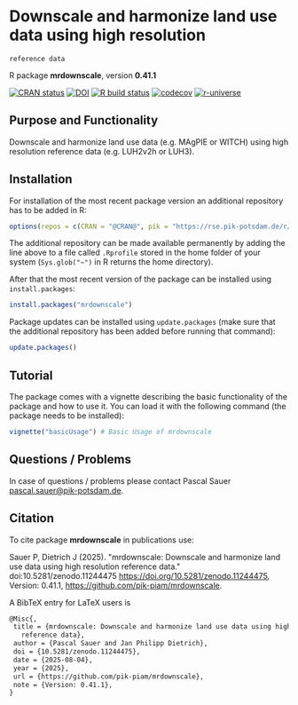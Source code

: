 # Downscale and harmonize land use data using high resolution
    reference data

R package **mrdownscale**, version **0.41.1**

[![CRAN status](https://www.r-pkg.org/badges/version/mrdownscale)](https://cran.r-project.org/package=mrdownscale) [![DOI](https://zenodo.org/badge/DOI/10.5281/zenodo.11244475.svg)](https://doi.org/10.5281/zenodo.11244475) [![R build status](https://github.com/pik-piam/mrdownscale/workflows/check/badge.svg)](https://github.com/pik-piam/mrdownscale/actions) [![codecov](https://codecov.io/gh/pik-piam/mrdownscale/branch/master/graph/badge.svg)](https://app.codecov.io/gh/pik-piam/mrdownscale) [![r-universe](https://pik-piam.r-universe.dev/badges/mrdownscale)](https://pik-piam.r-universe.dev/builds)

## Purpose and Functionality

Downscale and harmonize land use data (e.g. MAgPIE or WITCH)
    using high resolution reference data (e.g. LUH2v2h or LUH3).


## Installation

For installation of the most recent package version an additional repository has to be added in R:

```r
options(repos = c(CRAN = "@CRAN@", pik = "https://rse.pik-potsdam.de/r/packages"))
```
The additional repository can be made available permanently by adding the line above to a file called `.Rprofile` stored in the home folder of your system (`Sys.glob("~")` in R returns the home directory).

After that the most recent version of the package can be installed using `install.packages`:

```r 
install.packages("mrdownscale")
```

Package updates can be installed using `update.packages` (make sure that the additional repository has been added before running that command):

```r 
update.packages()
```

## Tutorial

The package comes with a vignette describing the basic functionality of the package and how to use it. You can load it with the following command (the package needs to be installed):

```r
vignette("basicUsage") # Basic Usage of mrdownscale
```

## Questions / Problems

In case of questions / problems please contact Pascal Sauer <pascal.sauer@pik-potsdam.de>.

## Citation

To cite package **mrdownscale** in publications use:

Sauer P, Dietrich J (2025). "mrdownscale: Downscale and harmonize land use data using high resolution reference data." doi:10.5281/zenodo.11244475 <https://doi.org/10.5281/zenodo.11244475>, Version: 0.41.1, <https://github.com/pik-piam/mrdownscale>.

A BibTeX entry for LaTeX users is

 ```latex
@Misc{,
  title = {mrdownscale: Downscale and harmonize land use data using high resolution
    reference data},
  author = {Pascal Sauer and Jan Philipp Dietrich},
  doi = {10.5281/zenodo.11244475},
  date = {2025-08-04},
  year = {2025},
  url = {https://github.com/pik-piam/mrdownscale},
  note = {Version: 0.41.1},
}
```
